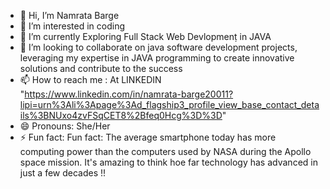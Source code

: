 - 👋 Hi, I’m Namrata Barge
- 👀 I’m interested in coding
- 🌱 I’m currently Exploring Full Stack Web Devlopmenṭ in JAVA
- 💞️ I’m looking to collaborate on java software development projects, leveraging my expertise in JAVA programming to create innovative solutions and contribute to the success 
- 📫 How to reach me : At LINKEDIN "https://www.linkedin.com/in/namrata-barge20011?lipi=urn%3Ali%3Apage%3Ad_flagship3_profile_view_base_contact_details%3BNUxo4zvFSqCET8%2Bfeq0Hcg%3D%3D"
- 😄 Pronouns: She/Her
- ⚡ Fun fact:  Fun fact: The average smartphone today has more computing power than the computers used by NASA during the Apollo space mission. It's amazing to think hoe far technology has advanced in just a few decades !!

<!---
NamrataBarge/NamrataBarge is a ✨ special ✨ repository because its `README.md` (this file) appears on your GitHub profile.
You can click the Preview link to take a look at your changes.
--->
